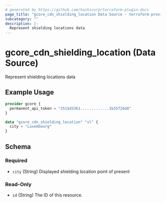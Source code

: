 ```yaml
---
# generated by https://github.com/hashicorp/terraform-plugin-docs
page_title: "gcore_cdn_shielding_location Data Source - terraform-provider-gcore"
subcategory: ""
description: |-
  Represent shielding locations data
---
```


# gcore_cdn_shielding_location (Data Source)

Represent shielding locations data

## Example Usage

```terraform
provider gcore {
  permanent_api_token = "251$d3361.............1b35f26d8"
}

data "gcore_cdn_shielding_location" "sl" {
  city = "Luxembourg"
}
```

<!-- schema generated by tfplugindocs -->
## Schema

### Required

- `city` (String) Displayed shielding location point of present

### Read-Only

- `id` (String) The ID of this resource.
